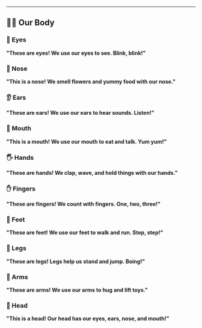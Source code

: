 

---

## 🧍‍♂️ Our Body

### 👀 Eyes  
**"These are eyes! We use our eyes to see. Blink, blink!"**

### 👃 Nose  
**"This is a nose! We smell flowers and yummy food with our nose."**

### 👂 Ears  
**"These are ears! We use our ears to hear sounds. Listen!"**

### 👄 Mouth  
**"This is a mouth! We use our mouth to eat and talk. Yum yum!"**

### 🖐️ Hands  
**"These are hands! We clap, wave, and hold things with our hands."**

### ✋ Fingers  
**"These are fingers! We count with fingers. One, two, three!"**

### 👣 Feet  
**"These are feet! We use our feet to walk and run. Step, step!"**

### 🦵 Legs  
**"These are legs! Legs help us stand and jump. Boing!"**

### 🤚 Arms  
**"These are arms! We use our arms to hug and lift toys."**

### 🧠 Head  
**"This is a head! Our head has our eyes, ears, nose, and mouth!"**

